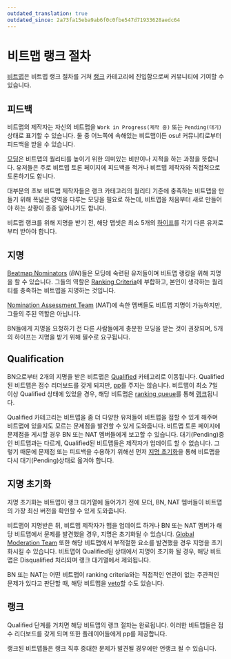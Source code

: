 ```yaml
---
outdated_translation: true
outdated_since: 2a73fa15eba9ab6f0c0fbe547d71933628aedc64
---
```


# 비트맵 랭크 절차

[비트맵](/wiki/Beatmap)은 비트맵 랭크 절차를 거쳐 [랭크](/wiki/Beatmap/Category#ranked) 카테고리에 진입함으로써 커뮤니티에 기여할 수 있습니다.

## 피드백

비트맵의 제작자는 자신의 비트맵을 `Work in Progress(제작 중)` 또는 `Pending(대기)` 상태로 표기할 수 있습니다. 둘 중 어느쪽에 속해있는 비트맵이든 osu! 커뮤니티로부터 피드백을 받을 수 있습니다.

[모딩](/wiki/Modding)은 비트맵의 퀄리티를 높이기 위한 의미있는 비판이나 지적을 하는 과정을 뜻합니다. 유저들은 주로 비트맵 토론 페이지에 피드백을 적거나 비트맵 제작자와 직접적으로 토론하기도 합니다.

대부분의 초보 비트맵 제작자들은 랭크 카테고리의 퀄리티 기준에 충족하는 비트맵을 만들기 위해 폭넓은 영역을 다루는 모딩을 필요로 하는데, 비트맵을 처음부터 새로 만들어야 하는 상황이 종종 일어나기도 합니다.

비트맵 랭크를 위해 지명을 받기 전, 해당 맵셋은 최소 5개의 [하이프](/wiki/Beatmap/Hype)를 각기 다른 유저로부터 받아야 합니다.

## 지명

[Beatmap Nominators](/wiki/People/The_Team/Beatmap_Nominators) (*BN*)들은 모딩에 숙련된 유저들이며 비트맵 랭킹을 위해 지명을 할 수 있습니다. 그들의 역할은 [Ranking Criteria](/wiki/Ranking_Criteria)에 부합하고, 본인이 생각하는 퀄리티를 충족하는 비트맵을 지명하는 것입니다.

[Nomination Assessment Team](/wiki/People/The_Team/Nomination_Assessment_Team) (*NAT*)에 속한 멤버들도 비트맵 지명이 가능하지만, 그들의 주된 역할은 아닙니다.

BN들에게 지명을 요청하기 전 다른 사람들에게 충분한 모딩을 받는 것이 권장되며, 5개의 하이프는 지명을 받기 위해 필수로 요구됩니다.

## Qualification

BN으로부터 2개의 지명을 받은 비트맵은 [Qualified](/wiki/Beatmap/Category#qualified) 카테고리로 이동됩니다. Qualified된 비트맵은 점수 리더보드를 갖게 되지만, [pp](/wiki/Performance_points)를 주지는 않습니다. 비트맵이 최소 7일 이상 Qualified 상태에 있었을 경우, 해당 비트맵은 [ranking queue](Ranking_queue)를 통해 [랭크](#랭크)됩니다.

Qualified 카테고리는 비트맵을 좀 더 다양한 유저들이 비트맵을 접할 수 있게 해주며 비트맵에 있을지도 모르는 문제점을 발견할 수 있게 도와줍니다. 비트맵 토론 페이지에 문제점을 게시할 경우 BN 또는 NAT 멤버들에게 보고할 수 있습니다. 대기(Pending)중인 비트맵과는 다르게, Qualified된 비트맵들은 제작자가 업데이트 할 수 없습니다. 그렇기 때문에 문제점 또는 피드백을 수용하기 위해선 먼저 [지명 초기화](#지명-초기화)을 통해 비트맵을 다시 대기(Pending)상태로 옮겨야 합니다.

## 지명 초기화

지명 초기화는 비트맵이 랭크 대기열에 들어가기 전에 모더, BN, NAT 멤버들이 비트맵의 가장 최신 버전을 확인할 수 있게 도와줍니다.

비트맵이 지명받은 뒤, 비트맵 제작자가 맵을 업데이트 하거나 BN 또는 NAT 멤버가 해당 비트맵에서 문제를 발견했을 경우, 지명은 초기화될 수 있습니다. [Global Moderation Team](/wiki/People/The_Team/Global_Moderation_Team) 또한 해당 비트맵에서 부적절한 요소를 발견했을 경우 지명을 초기화시킬 수 있습니다. 비트맵이 Qualified된 상태에서 지명이 초기화 될 경우, 해당 비트맵은 Disqualified 처리되며 랭크 대기열에서 제외됩니다.

BN 또는 NAT는 어떤 비트맵이 ranking criteria와는 직접적인 연관이 없는 주관적인 문제가 있다고 판단할 때, 해당 비트맵을 [veto](/wiki/People/The_Team/Beatmap_Nominators/Beatmap_Veto)할 수도 있습니다.

## 랭크

Qualified 단계를 거치면 해당 비트맵의 랭크 절차는 완료됩니다. 이러한 비트맵들은 점수 리더보드를 갖게 되며 또한 플레이어들에게 pp를 제공합니다.

랭크된 비트맵들은 랭크 직후 중대한 문제가 발견될 경우에만 언랭크 될 수 있습니다.
